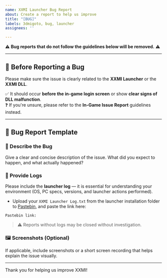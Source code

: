 ```yaml
---
name: XXMI Launcher Bug Report
about: Create a report to help us improve
title: "[BUG]"
labels: 3dmigoto, bug, launcher
assignees: ''

---
```


⚠️ **Bug reports that do not follow the guidelines below will be removed.** ⚠️

---

## 📌 Before Reporting a Bug

Please make sure the issue is clearly related to the **XXMI Launcher** or the **XXMI DLL**.

✅ It should occur **before the in-game login screen** or show **clear signs of DLL malfunction**.  
❓ If you're unsure, please refer to the **In-Game Issue Report** guidelines instead.

---

## 🐞 Bug Report Template

### **📝 Describe the Bug**
Give a clear and concise description of the issue. What did you expect to happen, and what actually happened?

### **📄 Provide Logs**
Please include the **launcher log** — it is essential for understanding your environment (OS, PC specs, versions, and launcher actions performed).

- Upload your `XXMI Launcher Log.txt` from the launcher installation folder to [Pastebin](https://pastebin.com), and paste the link here:
  
```
Pastebin link:
```

> ⚠️ Reports without logs may be closed without investigation.

### **🖼️ Screenshots (Optional)**
If applicable, include screenshots or a short screen recording that helps explain the issue visually.

---

Thank you for helping us improve XXMI!
